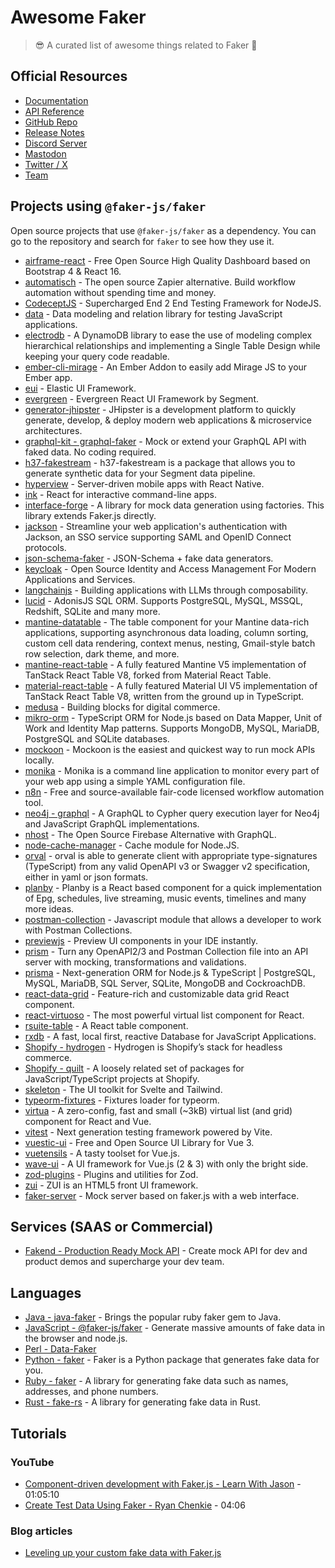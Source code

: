 # Awesome Faker

> 😎 A curated list of awesome things related to Faker 🐼

## Official Resources

- [Documentation](https://fakerjs.dev)
- [API Reference](https://fakerjs.dev/api)
- [GitHub Repo](https://github.com/faker-js/faker)
- [Release Notes](https://github.com/faker-js/faker/releases)
- [Discord Server](https://chat.fakerjs.dev)
- [Mastodon](https://fosstodon.org/@faker_js)
- [Twitter / X](https://twitter.com/faker_js)
- [Team](https://fakerjs.dev/about/team)

## Projects using `@faker-js/faker`

Open source projects that use `@faker-js/faker` as a dependency. You can go to the repository and search for `faker` to see how they use it.

- [airframe-react](https://github.com/0wczar/airframe-react) - Free Open Source High Quality Dashboard based on Bootstrap 4 & React 16.
- [automatisch](https://github.com/automatisch/automatisch) - The open source Zapier alternative. Build workflow automation without spending time and money.
- [CodeceptJS](https://github.com/codeceptjs/CodeceptJS) - Supercharged End 2 End Testing Framework for NodeJS.
- [data](https://github.com/mswjs/data) - Data modeling and relation library for testing JavaScript applications.
- [electrodb](https://github.com/tywalch/electrodb) - A DynamoDB library to ease the use of modeling complex hierarchical relationships and implementing a Single Table Design while keeping your query code readable.
- [ember-cli-mirage](https://github.com/miragejs/ember-cli-mirage) - An Ember Addon to easily add Mirage JS to your Ember app.
- [eui](https://github.com/elastic/eui) - Elastic UI Framework.
- [evergreen](https://github.com/segmentio/evergreen) - Evergreen React UI Framework by Segment.
- [generator-jhipster](https://github.com/jhipster/generator-jhipster) - JHipster is a development platform to quickly generate, develop, & deploy modern web applications & microservice architectures.
- [graphql-kit - graphql-faker](https://github.com/graphql-kit/graphql-faker) - Mock or extend your GraphQL API with faked data. No coding required.
- [h37-fakestream](https://github.com/human-37/h37-fakestream) - h37-fakestream is a package that allows you to generate synthetic data for your Segment data pipeline.
- [hyperview](https://github.com/Instawork/hyperview) - Server-driven mobile apps with React Native.
- [ink](https://github.com/vadimdemedes/ink) - React for interactive command-line apps.
- [interface-forge](https://github.com/tool-belt/interface-forge) - A library for mock data generation using factories. This library extends Faker.js directly.
- [jackson](https://github.com/boxyhq/jackson) - Streamline your web application's authentication with Jackson, an SSO service supporting SAML and OpenID Connect protocols.
- [json-schema-faker](https://github.com/json-schema-faker/json-schema-faker) - JSON-Schema + fake data generators.
- [keycloak](https://github.com/keycloak/keycloak) - Open Source Identity and Access Management For Modern Applications and Services.
- [langchainjs](https://github.com/langchain-ai/langchainjs) - Building applications with LLMs through composability.
- [lucid](https://github.com/adonisjs/lucid) - AdonisJS SQL ORM. Supports PostgreSQL, MySQL, MSSQL, Redshift, SQLite and many more.
- [mantine-datatable](https://github.com/icflorescu/mantine-datatable) - The table component for your Mantine data-rich applications, supporting asynchronous data loading, column sorting, custom cell data rendering, context menus, nesting, Gmail-style batch row selection, dark theme, and more.
- [mantine-react-table](https://github.com/KevinVandy/mantine-react-table) - A fully featured Mantine V5 implementation of TanStack React Table V8, forked from Material React Table.
- [material-react-table](https://github.com/KevinVandy/material-react-table) - A fully featured Material UI V5 implementation of TanStack React Table V8, written from the ground up in TypeScript.
- [medusa](https://github.com/medusajs/medusa) - Building blocks for digital commerce.
- [mikro-orm](https://github.com/mikro-orm/mikro-orm) - TypeScript ORM for Node.js based on Data Mapper, Unit of Work and Identity Map patterns. Supports MongoDB, MySQL, MariaDB, PostgreSQL and SQLite databases.
- [mockoon](https://github.com/mockoon/mockoon) - Mockoon is the easiest and quickest way to run mock APIs locally.
- [monika](https://github.com/hyperjumptech/monika) - Monika is a command line application to monitor every part of your web app using a simple YAML configuration file.
- [n8n](https://github.com/n8n-io/n8n) - Free and source-available fair-code licensed workflow automation tool.
- [neo4j - graphql](https://github.com/neo4j/graphql) - A GraphQL to Cypher query execution layer for Neo4j and JavaScript GraphQL implementations.
- [nhost](https://github.com/nhost/nhost) - The Open Source Firebase Alternative with GraphQL.
- [node-cache-manager](https://github.com/node-cache-manager/node-cache-manager) - Cache module for Node.JS.
- [orval](https://github.com/anymaniax/orval) - orval is able to generate client with appropriate type-signatures (TypeScript) from any valid OpenAPI v3 or Swagger v2 specification, either in yaml or json formats.
- [planby](https://github.com/karolkozer/planby) - Planby is a React based component for a quick implementation of Epg, schedules, live streaming, music events, timelines and many more ideas.
- [postman-collection](https://github.com/postmanlabs/postman-collection) - Javascript module that allows a developer to work with Postman Collections.
- [previewjs](https://github.com/fwouts/previewjs) - Preview UI components in your IDE instantly.
- [prism](https://github.com/stoplightio/prism) - Turn any OpenAPI2/3 and Postman Collection file into an API server with mocking, transformations and validations.
- [prisma](https://github.com/prisma/prisma) - Next-generation ORM for Node.js & TypeScript | PostgreSQL, MySQL, MariaDB, SQL Server, SQLite, MongoDB and CockroachDB.
- [react-data-grid](https://github.com/adazzle/react-data-grid) - Feature-rich and customizable data grid React component.
- [react-virtuoso](https://github.com/petyosi/react-virtuoso) - The most powerful virtual list component for React.
- [rsuite-table](https://github.com/rsuite/rsuite-table) - A React table component.
- [rxdb](https://github.com/pubkey/rxdb) - A fast, local first, reactive Database for JavaScript Applications.
- [Shopify - hydrogen](https://github.com/Shopify/hydrogen) - Hydrogen is Shopify’s stack for headless commerce.
- [Shopify - quilt](https://github.com/Shopify/quilt) - A loosely related set of packages for JavaScript/TypeScript projects at Shopify.
- [skeleton](https://github.com/skeletonlabs/skeleton) - The UI toolkit for Svelte and Tailwind.
- [typeorm-fixtures](https://github.com/RobinCK/typeorm-fixtures) - Fixtures loader for typeorm.
- [virtua](https://github.com/inokawa/virtua) - A zero-config, fast and small (~3kB) virtual list (and grid) component for React and Vue.
- [vitest](https://github.com/vitest-dev/vitest) - Next generation testing framework powered by Vite.
- [vuestic-ui](https://github.com/epicmaxco/vuestic-ui) - Free and Open Source UI Library for Vue 3.
- [vuetensils](https://github.com/AustinGil/vuetensils) - A tasty toolset for Vue.js.
- [wave-ui](https://github.com/antoniandre/wave-ui) - A UI framework for Vue.js (2 & 3) with only the bright side.
- [zod-plugins](https://github.com/anatine/zod-plugins) - Plugins and utilities for Zod.
- [zui](https://github.com/easysoft/zui) - ZUI is an HTML5 front UI framework.
- [faker-server](https://github.com/Ray-D-Song/faker-server) - Mock server based on faker.js with a web interface.

## Services (SAAS or Commercial)

- [Fakend - Production Ready Mock API](https://fakend.fyi) - Create mock API for dev and product demos and supercharge your dev team.

## Languages

- [Java - java-faker](https://github.com/DiUS/java-faker) - Brings the popular ruby faker gem to Java.
- [JavaScript - @faker-js/faker](https://github.com/faker-js/faker) - Generate massive amounts of fake data in the browser and node.js.
- [Perl - Data-Faker](https://metacpan.org/dist/Data-Faker)
- [Python - faker](https://github.com/joke2k/faker) - Faker is a Python package that generates fake data for you.
- [Ruby - faker](https://github.com/faker-ruby/faker) - A library for generating fake data such as names, addresses, and phone numbers.
- [Rust - fake-rs](https://github.com/cksac/fake-rs) - A library for generating fake data in Rust.

## Tutorials

### YouTube

- [Component-driven development with Faker.js - Learn With Jason](https://www.youtube.com/watch?v=tIwG-bAkU5E&ab_channel=LearnWithJason) - 01:05:10
- [Create Test Data Using Faker - Ryan Chenkie](https://www.youtube.com/watch?v=oPKS0FmCHA4&ab_channel=RyanChenkie) - 04:06

### Blog articles

- [Leveling up your custom fake data with Faker.js](https://dev.to/matthewmayer/leveling-up-your-custom-fake-data-with-fakerjs-3f7m)

